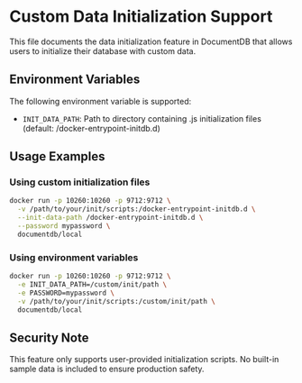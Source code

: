 # Custom Data Initialization Support

This file documents the data initialization feature in DocumentDB that allows users to initialize their database with custom data.

## Environment Variables

The following environment variable is supported:

- `INIT_DATA_PATH`: Path to directory containing .js initialization files (default: /docker-entrypoint-initdb.d)

## Usage Examples

### Using custom initialization files
```bash
docker run -p 10260:10260 -p 9712:9712 \
  -v /path/to/your/init/scripts:/docker-entrypoint-initdb.d \
  --init-data-path /docker-entrypoint-initdb.d \
  --password mypassword \
  documentdb/local
```

### Using environment variables
```bash
docker run -p 10260:10260 -p 9712:9712 \
  -e INIT_DATA_PATH=/custom/init/path \
  -e PASSWORD=mypassword \
  -v /path/to/your/init/scripts:/custom/init/path \
  documentdb/local
```

## Security Note

This feature only supports user-provided initialization scripts. No built-in sample data is included to ensure production safety.

